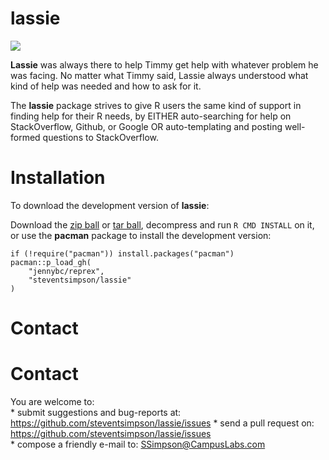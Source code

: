 lassie
============

![](https://pbs.twimg.com/media/A-vpCIUCIAA0EjS.jpg)

**Lassie** was always there to help Timmy get help with whatever problem he was facing. No matter what Timmy said, Lassie always understood what kind of help was needed and how to ask for it. 

The **lassie** package strives to give R users the same kind of support in finding help for their R needs, by EITHER auto-searching for help on StackOverflow, Github, or Google OR auto-templating and posting well-formed questions to StackOverflow. 


Installation
============


To download the development version of **lassie**:

Download the [zip
ball](https://github.com/steventsimpson/lassie/zipball/master) or [tar
ball](https://github.com/steventsimpson/lassie/tarball/master), decompress and
run `R CMD INSTALL` on it, or use the **pacman** package to install the
development version:

    if (!require("pacman")) install.packages("pacman")
    pacman::p_load_gh(
        "jennybc/reprex",
        "steventsimpson/lassie"
    )

Contact
=======


Contact
=======

You are welcome to:     
\* submit suggestions and bug-reports at: <https://github.com/steventsimpson/lassie/issues>
\* send a pull request on: <https://github.com/steventsimpson/lassie/issues>      
\* compose a friendly e-mail to: <SSimpson@CampusLabs.com>     




